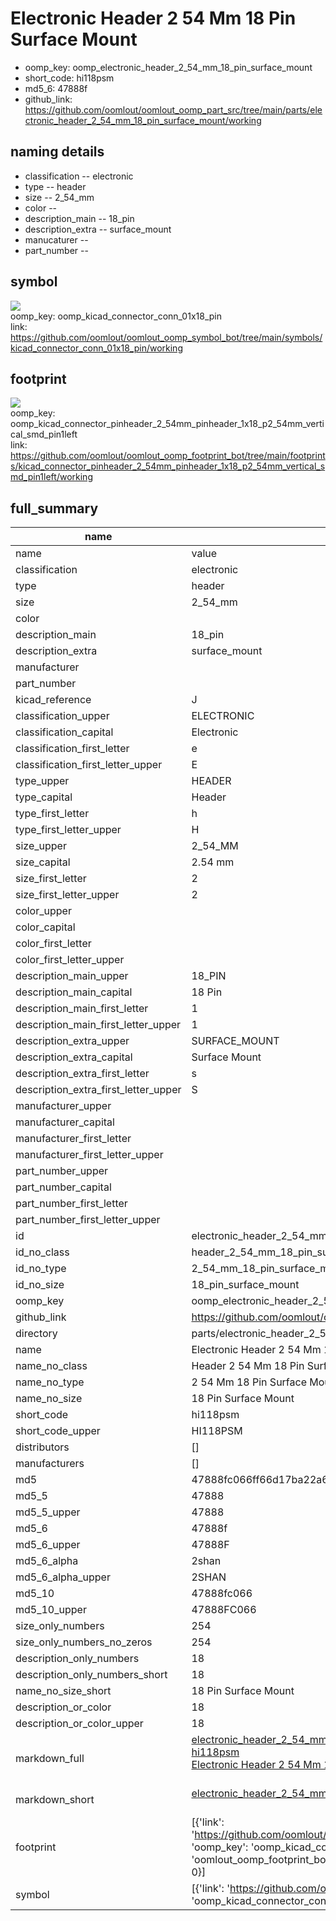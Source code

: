 # Electronic Header 2 54 Mm 18 Pin Surface Mount

  
* oomp_key: oomp_electronic_header_2_54_mm_18_pin_surface_mount 
* short_code: hi118psm
* md5_6: 47888f  
* github_link: https://github.com/oomlout/oomlout_oomp_part_src/tree/main/parts/electronic_header_2_54_mm_18_pin_surface_mount/working  
## naming details
* classification -- electronic
* type -- header
* size -- 2_54_mm
* color -- 
* description_main -- 18_pin
* description_extra -- surface_mount
* manucaturer -- 
* part_number -- 



## symbol

![](symbol/{index}/working/working_600.png)  
oomp_key: oomp_kicad_connector_conn_01x18_pin  
link: https://github.com/oomlout/oomlout_oomp_symbol_bot/tree/main/symbols/kicad_connector_conn_01x18_pin/working  

## footprint

![](footprint/{index}/working/working_600.png)  
oomp_key: oomp_kicad_connector_pinheader_2_54mm_pinheader_1x18_p2_54mm_vertical_smd_pin1left  
link: https://github.com/oomlout/oomlout_oomp_footprint_bot/tree/main/footprints/kicad_connector_pinheader_2_54mm_pinheader_1x18_p2_54mm_vertical_smd_pin1left/working  

## full_summary
| name | value | 
| --- | --- | 
| name | value | 
| classification | electronic | 
| type | header | 
| size | 2_54_mm | 
| color |  | 
| description_main | 18_pin | 
| description_extra | surface_mount | 
| manufacturer |  | 
| part_number |  | 
| kicad_reference | J | 
| classification_upper | ELECTRONIC | 
| classification_capital | Electronic | 
| classification_first_letter | e | 
| classification_first_letter_upper | E | 
| type_upper | HEADER | 
| type_capital | Header | 
| type_first_letter | h | 
| type_first_letter_upper | H | 
| size_upper | 2_54_MM | 
| size_capital | 2.54 mm | 
| size_first_letter | 2 | 
| size_first_letter_upper | 2 | 
| color_upper |  | 
| color_capital |  | 
| color_first_letter |  | 
| color_first_letter_upper |  | 
| description_main_upper | 18_PIN | 
| description_main_capital | 18 Pin | 
| description_main_first_letter | 1 | 
| description_main_first_letter_upper | 1 | 
| description_extra_upper | SURFACE_MOUNT | 
| description_extra_capital | Surface Mount | 
| description_extra_first_letter | s | 
| description_extra_first_letter_upper | S | 
| manufacturer_upper |  | 
| manufacturer_capital |  | 
| manufacturer_first_letter |  | 
| manufacturer_first_letter_upper |  | 
| part_number_upper |  | 
| part_number_capital |  | 
| part_number_first_letter |  | 
| part_number_first_letter_upper |  | 
| id | electronic_header_2_54_mm_18_pin_surface_mount | 
| id_no_class | header_2_54_mm_18_pin_surface_mount | 
| id_no_type | 2_54_mm_18_pin_surface_mount | 
| id_no_size | 18_pin_surface_mount | 
| oomp_key | oomp_electronic_header_2_54_mm_18_pin_surface_mount | 
| github_link | https://github.com/oomlout/oomlout_oomp_part_src/tree/main/parts/electronic_header_2_54_mm_18_pin_surface_mount/working | 
| directory | parts/electronic_header_2_54_mm_18_pin_surface_mount | 
| name | Electronic Header 2 54 Mm 18 Pin Surface Mount | 
| name_no_class | Header 2 54 Mm 18 Pin Surface Mount | 
| name_no_type | 2 54 Mm 18 Pin Surface Mount | 
| name_no_size | 18 Pin Surface Mount | 
| short_code | hi118psm | 
| short_code_upper | HI118PSM | 
| distributors | [] | 
| manufacturers | [] | 
| md5 | 47888fc066ff66d17ba22a6621265019 | 
| md5_5 | 47888 | 
| md5_5_upper | 47888 | 
| md5_6 | 47888f | 
| md5_6_upper | 47888F | 
| md5_6_alpha | 2shan | 
| md5_6_alpha_upper | 2SHAN | 
| md5_10 | 47888fc066 | 
| md5_10_upper | 47888FC066 | 
| size_only_numbers | 254 | 
| size_only_numbers_no_zeros | 254 | 
| description_only_numbers | 18 | 
| description_only_numbers_short | 18 | 
| name_no_size_short | 18 Pin Surface Mount | 
| description_or_color | 18 | 
| description_or_color_upper | 18 | 
| markdown_full | [electronic_header_2_54_mm_18_pin_surface_mount](https://github.com/oomlout/oomlout_oomp_part_src/tree/main/parts/electronic_header_2_54_mm_18_pin_surface_mount/working)<br>[hi118psm](https://github.com/oomlout/oomlout_oomp_part_src/tree/main/parts/electronic_header_2_54_mm_18_pin_surface_mount/working)<br>[Electronic Header 2 54 Mm 18 Pin Surface Mount](https://github.com/oomlout/oomlout_oomp_part_src/tree/main/parts/electronic_header_2_54_mm_18_pin_surface_mount/working)<br><br> | 
| markdown_short | [electronic_header_2_54_mm_18_pin_surface_mount](https://github.com/oomlout/oomlout_oomp_part_src/tree/main/parts/electronic_header_2_54_mm_18_pin_surface_mount/working)<br><br> | 
| footprint | [{'link': 'https://github.com/oomlout/oomlout_oomp_footprint_bot/tree/main/foootprntss/kicad_connector_pinheader_2_54mm_pinheader_1x18_p2_54mm_vertical_smd_pin1left', 'oomp_key': 'oomp_kicad_connector_pinheader_2_54mm_pinheader_1x18_p2_54mm_vertical_smd_pin1left', 'directory': 'oomlout_oomp_footprint_bot/footprints/kicad_connector_pinheader_2_54mm_pinheader_1x18_p2_54mm_vertical_smd_pin1left//working/working.kicad_mod', 'index': 0}] | 
| symbol | [{'link': 'https://github.com/oomlout/oomlout_oomp_symbol_bot/tree/main/symbols/kicad_connector_conn_01x18_pin', 'oomp_key': 'oomp_kicad_connector_conn_01x18_pin', 'directory': 'oomlout_oomp_symbol_bot/symbols/kicad_connector_conn_01x18_pin//working/working.kicad_sym', 'index': 0}] | 
